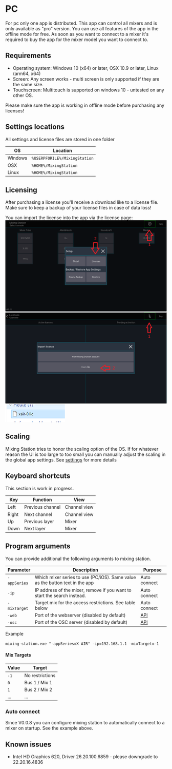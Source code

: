 # PC
For pc only one app is distributed. This app can control all mixers and is only available as "pro" version.
You can use all features of the app in the offline mode for free.
As soon as you want to connect to a mixer it's required to buy the app for the mixer model you want to connect to.

## Requirements
- Operating system: Windows 10 (x64) or later, OSX 10.9 or later, Linux (arm64, x64)
- Screen: Any screen works - multi screen is only supported if they are the same size.
- Touchscreen: Multitouch is supported on windows 10 - untested on any other OS.

Please make sure the app is working in offline mode before purchasing any licenses!

## Settings locations
All settings and license files are stored in one folder

| OS | Location | 
| --- | --- |
| Windows | `%USERPFORILE%/MixingStation` |
| OSX | `%HOME%/MixingStation` |
| Linux | `%HOME%/MixingStation` |

## Licensing
After purchasing a license you'll receive a download like to a license file. Make sure to keep a backup of your license files in case of data loss!

You can import the license into the app via the license page:
![menu](../img/license/pc-menu.png)
![menu](../img/license/pc-file-import.png)
![menu](../img/license/pc-license-file.png)

## Scaling
Mixing Station tries to honor the scaling option of the OS.
If for whatever reason the UI is too large to too small you can manually adjust the scaling in the global app settings.
See [settings](../settings/global.md) for more details

## Keyboard shortcuts
This section is work in progress.

| Key | Function | View |
| --- | --- | --- |
| Left | Previous channel | Channel view |
| Right | Next channel | Channel view |
| Up | Previous layer | Mixer |
| Down | Next layer | Mixer |


## Program arguments
You can provide additional the following arguments to mixing station.

| Parameter | Description | Purpose |
| --- | --- | --- |
| `-appSeries` | Which mixer series to use (PC/iOS). Same value as the button text in the app | Auto connect |
| `-ip` | IP address of the mixer, remove if you want to start the search instead. | Auto connect |
| `-mixTarget` | Target mix for the access restrictions. See table below | Auto connect |
| `-web` | Port of the webserver (disabled by default) | [API](../integrations/apis.md) |
| `-osc` | Port of the OSC server (disabled by default) | [API](../integrations/apis.md) |

Example
```
mixing-station.exe "-appSeries=X AIR" -ip=192.168.1.1 -mixTarget=-1
```

#### Mix Targets
| Value | Target |
| --- | --- |
| `-1` | No restrictions |
| `0` | Bus 1 / Mix 1 |
| `1` | Bus 2 / Mix 2 |
| ... | ... |


### Auto connect
Since V0.0.8 you can configure mixing station to automatically connect to a mixer on startup. See the example above.



## Known issues
- Intel  HD Graphics 620, Driver 26.20.100.6859 - please downgrade to 22.20.16.4836
